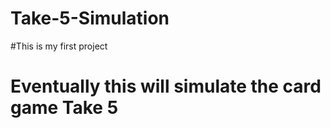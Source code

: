 # Take-5-Simulation
#This is my first project

# Eventually this will simulate the card game Take 5
